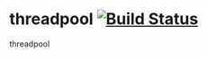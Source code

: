 threadpool [![Build Status](https://travis-ci.org/nathanfaucett/rs-threadpool.svg?branch=master)](https://travis-ci.org/nathanfaucett/rs-threadpool)
=====

threadpool
